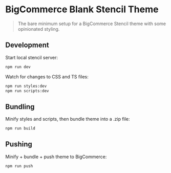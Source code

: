 # BigCommerce Blank Stencil Theme

> The bare minimum setup for a BigCommerce Stencil theme with some opinionated styling.

## Development

Start local stencil server:

```sh
npm run dev
```

Watch for changes to CSS and TS files:

```sh
npm run styles:dev
npm run scripts:dev
```

## Bundling

Minify styles and scripts, then bundle theme into a .zip file:

```sh
npm run build
```

## Pushing

Minify + bundle + push theme to BigCommerce:

```sh
npm run push
```
